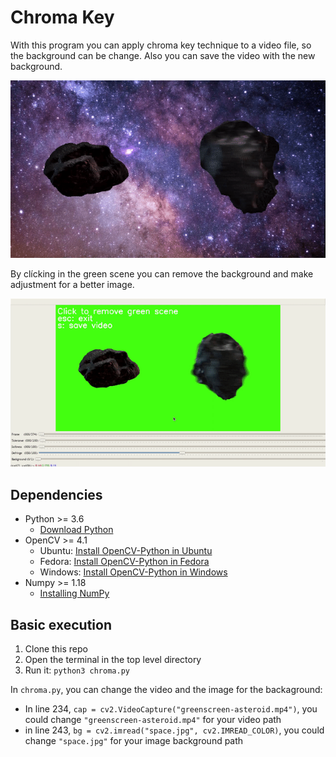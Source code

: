 # Chroma Key

With this program you can apply chroma key technique to a video file, so the background can be change. Also you can save the video with the new background.

![output_example](output_example.gif)

By clícking in the green scene you can remove the background and make adjustment for a better image.

![program_example](program_example.gif)

## Dependencies
* Python >= 3.6
  * [Download Python](https://www.python.org/downloads/)
* OpenCV >= 4.1
  * Ubuntu: [Install OpenCV-Python in Ubuntu](https://docs.opencv.org/master/d2/de6/tutorial_py_setup_in_ubuntu.html)
  * Fedora: [Install OpenCV-Python in Fedora](https://docs.opencv.org/master/dd/dd5/tutorial_py_setup_in_fedora.html)
  * Windows: [Install OpenCV-Python in Windows](https://docs.opencv.org/master/d5/de5/tutorial_py_setup_in_windows.html)
* Numpy >= 1.18
  * [Installing NumPy](https://numpy.org/install/)

## Basic execution
1. Clone this repo
2. Open the terminal in the top level directory
3. Run it: `python3 chroma.py`

In `chroma.py`, you can change the video and the image for the backaground:
* In line 234, `cap = cv2.VideoCapture("greenscreen-asteroid.mp4")`, you could change `"greenscreen-asteroid.mp4"` for your video path
* in line 243, `bg = cv2.imread("space.jpg", cv2.IMREAD_COLOR)`, you could change `"space.jpg"` for your image background path
